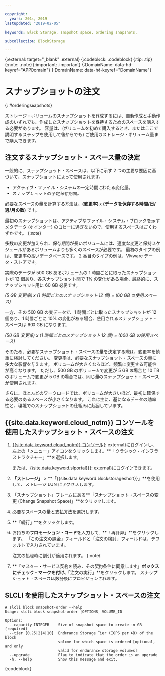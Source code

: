```yaml
---

copyright:
  years: 2014, 2019
lastupdated: "2019-02-05"

keywords: Block Storage, snapshot space, ordering snapshots,

subcollection: BlockStorage

---
```

{:external: target="_blank" .external}
{:codeblock: .codeblock} 
{:tip: .tip}
{:note: .note}
{:important: .important}
{:DomainName: data-hd-keyref="APPDomain"}
{:DomainName: data-hd-keyref="DomainName"}

# スナップショットの注文
{: #orderingsnapshots}

ストレージ・ボリュームのスナップショットを作成するには、自動作成と手動作成のいずれでも、作成したスナップショットを保持するためのスペースを購入する必要があります。 容量は、(ボリュームを初めて購入するとき、またはここで説明するステップを使用して後からでも) ご使用のストレージ・ボリューム量まで購入できます。

## 注文するスナップショット・スペース量の決定

一般的に、スナップショット・スペースは、以下に示す 2 つの主要な要因に基づいて、スナップショットによって使用されます。
- アクティブ・ファイル・システムの一定時間にわたる変化量。
- スナップショットの予定保存期間。  

必要なスペースの量を計算する方法は、**(変更率)** x **(データを保存する時間/日/週/月の数)** です。

最初のスナップショットは、アクティブなファイル・システム・ブロックを示すメタデータ (ポインター) のコピーに過ぎないので、使用するスペースはごくわずかです。
{:note}

多数の変更が加えられ、保存期間が長いボリュームには、適度な変更と保持スケジュールがあるボリュームよりも多くのスペースが必要です。 最初のタイプの例は、変更率の高いデータベースです。 2 番目のタイプの例は、VMware データ・ストアです。

実際のデータが 500 GB あるボリュームの 1 時間ごとに取ったスナップショットが 12 個あり、各スナップショット間で 1% の変化がある場合、最終的に、スナップショット用に 60 GB 必要です。

*(5 GB 変更率) x (1 時間ごとのスナップショット 12 個) = (60 GB の使用スペース)*

一方、その 500 GB の実データで、1 時間ごとに取ったスナップショットが 12 個あり、1 時間ごとに 10% の変化がある場合、使用されるスナップショット・スペースは 600 GB になります。

*(50 GB 変更率) x (1 時間ごとのスナップショット 12 個) = (600 GB の使用スペース)*

そのため、必要なスナップショット・スペースの量を決定する際は、変更率を慎重に検討してください。 変更率は、必要なスナップショット・スペースの量に多大な影響を与えます。 ボリュームが大きくなるほど、頻繁に変更する可能性が高くなります。 ただし、500 GB のボリュームで変更が 5 GB の場合と 10 TB のボリュームで変更が 5 GB の場合では、同じ量のスナップショット・スペースが使用されます。

さらに、ほとんどのワークロードでは、ボリュームが大きいほど、最初に確保する必要のあるスペースが小さくなります。 これは主に、基になるデータの効率性と、環境でのスナップショットの仕組みに起因しています。

## {{site.data.keyword.cloud_notm}} コンソールを使用したスナップショット・スペースの注文

1. [{{site.data.keyword.cloud_notm}} コンソール](https://{DomainName}/catalog){: external}にログインし、左上の「メニュー」アイコンをクリックします。**「クラシック・インフラストラクチャー」**を選択します。

   または、[{{site.data.keyword.slportal}}](https://control.softlayer.com/){: external}にログインできます。
2. **「ストレージ」** > **「{{site.data.keyword.blockstorageshort}}」**を使用して、ストレージ LUN にアクセスします。
2. 「スナップショット」フレームにある**「スナップショット・スペースの変更 (Change Snapshot Space)」**をクリックします。
3. 必要なスペースの量と支払方法を選択します。
4. **「続行」**をクリックします。
5. お持ちの**プロモーション・コード**を入力して、**「再計算」**をクリックします。 「この注文の課金」フィールドと「注文の検討」フィールドは、デフォルトで入力されています。

   注文の処理時に割引が適用されます。
   {:note}
6. **「マスター・サービス契約を読み、その契約条件に同意します」**ボックスにチェック・マークを付け、**「注文の実行」**をクリックします。 スナップショット・スペースは数分後にプロビジョンされます。

## SLCLI を使用したスナップショット・スペースの注文

```
# slcli block snapshot-order --help
Usage: slcli block snapshot-order [OPTIONS] VOLUME_ID

Options:
  --capacity INTEGER    Size of snapshot space to create in GB  [required]
  --tier [0.25|2|4|10]  Endurance Storage Tier (IOPS per GB) of the block
                        volume for which space is ordered [optional, and only
                        valid for endurance storage volumes]
  --upgrade             Flag to indicate that the order is an upgrade
  -h, --help            Show this message and exit.
```
{:codeblock}
